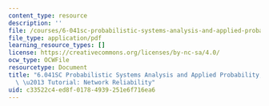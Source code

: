 ```yaml
---
content_type: resource
description: ''
file: /courses/6-041sc-probabilistic-systems-analysis-and-applied-probability-fall-2013/c33522c4ed8f01784939251e6f716ea6_MIT6_041SCF13_No_9_Ch1_NetworkReliability_300k.pdf
file_type: application/pdf
learning_resource_types: []
license: https://creativecommons.org/licenses/by-nc-sa/4.0/
ocw_type: OCWFile
resourcetype: Document
title: "6.041SC Probabilistic Systems Analysis and Applied Probability, Fall 2013Transcript\
  \ \u2013 Tutorial: Network Reliability"
uid: c33522c4-ed8f-0178-4939-251e6f716ea6
---
```

